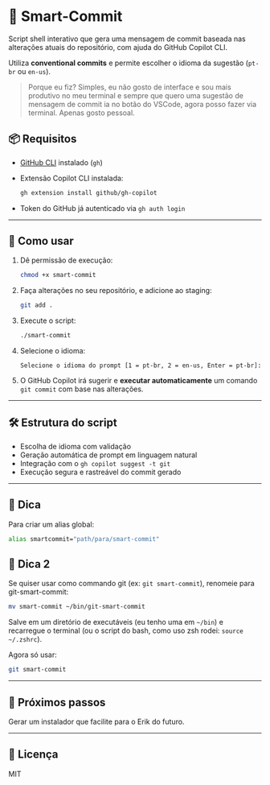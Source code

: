# 🧠 Smart-Commit

Script shell interativo que gera uma mensagem de commit baseada nas alterações atuais do repositório, com ajuda do GitHub Copilot CLI.

Utiliza **conventional commits** e permite escolher o idioma da sugestão (`pt-br` ou `en-us`).

> Porque eu fiz? Simples, eu não gosto de interface e sou mais produtivo no meu terminal e sempre que quero uma sugestão de mensagem de commit ia no botão do VSCode, agora posso fazer via terminal. Apenas gosto pessoal.

## 📦 Requisitos

- [GitHub CLI](https://cli.github.com/) instalado (`gh`)
- Extensão Copilot CLI instalada:
  
  ```bash
  gh extension install github/gh-copilot
  ```

- Token do GitHub já autenticado via `gh auth login`

---

## 🚀 Como usar

1. Dê permissão de execução:

   ```bash
   chmod +x smart-commit
   ```

2. Faça alterações no seu repositório, e adicione ao staging:

   ```bash
   git add .
   ```

3. Execute o script:

   ```bash
   ./smart-commit
   ```

4. Selecione o idioma:

   ```
   Selecione o idioma do prompt [1 = pt-br, 2 = en-us, Enter = pt-br]:
   ```

5. O GitHub Copilot irá sugerir e **executar automaticamente** um comando `git commit` com base nas alterações.

---

## 🛠️ Estrutura do script

- Escolha de idioma com validação
- Geração automática de prompt em linguagem natural
- Integração com o `gh copilot suggest -t git`
- Execução segura e rastreável do commit gerado

---

## 🧪 Dica

Para criar um alias global:

```bash
alias smartcommit="path/para/smart-commit"
```

## 🧪 Dica 2

Se quiser usar como commando git (ex: `git smart-commit`), renomeie para git-smart-commit:

```bash
mv smart-commit ~/bin/git-smart-commit
```

Salve em um diretório de executáveis (eu tenho uma em `~/bin`) e recarregue o terminal (ou o script do bash, como uso zsh rodei: `source ~/.zshrc`).

Agora só usar: 

```bash
git smart-commit
```

---

## 📄 Próximos passos

Gerar um instalador que facilite para o Erik do futuro.

---

## 📄 Licença

MIT
